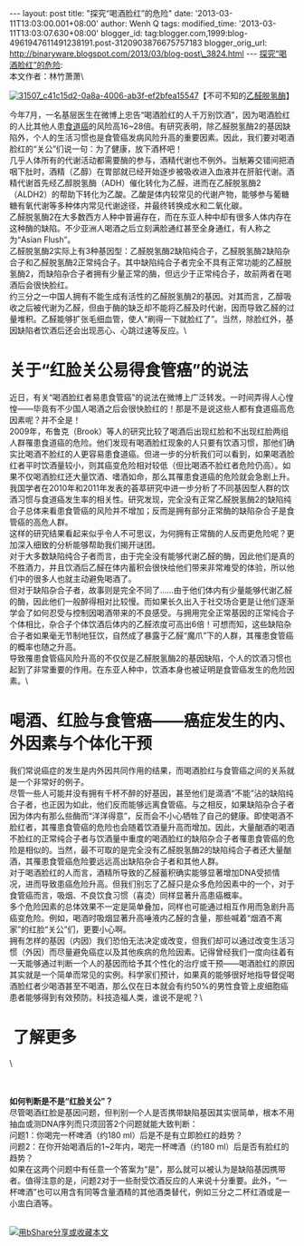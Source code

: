 --- layout: post title: "探究“喝酒脸红”的危险" date:
'2013-03-11T13:03:00.001+08:00' author: Wenh Q tags: modified\_time:
'2013-03-11T13:03:07.630+08:00' blogger\_id:
tag:blogger.com,1999:blog-4961947611491238191.post-3120903876675757183
blogger\_orig\_url:
http://binaryware.blogspot.com/2013/03/blog-post\_3824.html ---
[探究“喝酒脸红”的危险](http://songshuhui.net/archives/75695): \
本文作者：林竹萧萧\

[![](http://songshuhui.net/wp-content/uploads/2012/11/31507_c41c15d2-0a8a-4006-ab3f-ef2bfea15547.jpg "31507_c41c15d2-0a8a-4006-ab3f-ef2bfea15547")](http://songshuhui.net/wp-content/uploads/2012/11/31507_c41c15d2-0a8a-4006-ab3f-ef2bfea15547.jpg)【不可不知的[乙醛脱氢酶](http://www.cmt.com.cn/Index/search/msg_key/%E4%B9%99%E9%86%9B%E8%84%B1%E6%B0%A2%E9%85%B6)】

今年7月，一名基层医生在微博上忠告“喝酒脸红的人千万别饮酒”，因为喝酒脸红的人比其他人患[食道癌](http://www.cmt.com.cn/Index/search/msg_key/%E9%A3%9F%E9%81%93%E7%99%8C)的风险高16\~28倍。有研究表明，除乙醛脱氢酶2的基因缺陷外，个人的生活习惯也是食管癌发病风险升高的重要因素。因此，我们要对喝酒脸红的“关公”们说一句：为了健康，放下酒杯吧！\
几乎人体所有的代谢活动都需要酶的参与，酒精代谢也不例外。当觥筹交错间把酒咽下肚时，酒精（乙醇）在胃部就已经开始逐步被吸收进入血液并在肝脏代谢。酒精代谢首先经乙醇脱氢酶（ADH）催化转化为乙醛，进而在乙醛脱氢酶2（ALDH2）的帮助下转化为乙酸。乙酸是体内较常见的代谢产物，能够参与葡糖糖有氧代谢等多种体内常见代谢途径，并最终转换成水和二氧化碳。\
乙醛脱氢酶2在大多数西方人种中普遍存在，而在东亚人种中却有很多人体内存在这种酶的缺陷。不少亚洲人喝酒之后立刻满脸通红甚至全身通红，有人称之为“Asian Flush”。\
乙醛脱氢酶2实际上有3种基因型：乙醛脱氢酶2缺陷纯合子，乙醛脱氢酶2缺陷杂合子和乙醛脱氢酶2正常纯合子。其中缺陷纯合子者完全不具有正常功能的乙醛脱氢酶2，而缺陷杂合子者拥有少量正常的酶，但远少于正常纯合子，故前两者在喝酒后会很快脸红。\
约三分之一中国人拥有不能生成有活性的乙醛脱氢酶2的基因。对其而言，乙醇吸收之后被代谢为乙醛，但由于酶的缺乏却不能将乙醛及时代谢，因而导致乙醛的过量堆积。乙醛能够扩张毛细血管，使人“刷得一下就脸红了”。当然，除脸红外，基因缺陷者饮酒后还会出现恶心、心跳过速等反应。\

关于“红脸关公易得食管癌”的说法
==============================

近日，有关“喝酒脸红者易患食管癌”的说法在微博上广泛转发。一时间弄得人心惶惶——毕竟有不少国人喝酒之后会很快脸红的！那是不是说这些人都有食道癌高危因素呢？并不全是！\
2009年，布鲁克（Brook）等人的研究比较了喝酒后出现红脸和不出现红脸两组人群罹患食道癌的危险。他们发现有喝酒脸红现象的人只要有饮酒习惯，那他们确实比喝酒不脸红的人更容易患食道癌。但进一步的分析我们可以看到，如果喝酒脸红者平时饮酒量较小，则其癌变危险相对较低（但比喝酒不脸红者危险仍高）。如果不仅喝酒脸红还大量饮酒、嗜酒如命，那么其罹患食道癌的危险就会急剧上升。\
我国学者在2010年和2011年发表的荟萃研究中进一步分析了不同基因型人群的饮酒习惯与食道癌发生率的相关性。研究发现，完全没有正常乙醛脱氢酶2的缺陷纯合子总体来看患食管癌的风险并不增加；反而是拥有部分正常酶的缺陷杂合子是食管癌的高危人群。\
这样的研究结果看起来似乎令人不可思议，为何拥有正常酶的人反而更危险呢？更加深入细致的分析能够帮助我们揭开谜团。\
对于大多数缺陷纯合子者而言，由于完全没有能够代谢乙醛的酶，因此他们是真的不胜酒力，并且饮酒后乙醛在体内蓄积会很快给他们带来非常难受的体验，所以他们中的很多人也就主动避免喝酒了。\
但对于缺陷杂合子者，故事则是完全不同了……由于他们体内有少量能够代谢乙醛的酶，因此他们一般醉得相对比较慢。而如果长久出入于社交场合更是让他们逐渐学会了如何忍受与控制因喝酒带来的不良感受。与拥用完全正常基因的正常纯合子个体相比，杂合子个体饮酒后体内的乙醛浓度可高出6倍！可想而知，这些缺陷杂合子者如果毫无节制地狂饮，自然成了暴露于乙醛“魔爪”下的人群，其罹患食管癌的概率也随之升高。\
导致罹患食管癌风险升高的不仅仅是乙醛脱氢酶2的基因缺陷，个人的饮酒习惯也起到了非常重要的作用。在东亚人种中，饮酒本身也被证明是食管癌发生的危险因素。\

喝酒、红脸与食管癌——癌症发生的内、外因素与个体化干预
====================================================

我们常说癌症的发生是内外因共同作用的结果，而喝酒脸红与食管癌之间的关系就是一个非常好的例子。\
尽管一些人可能并没有拥有千杯不醉的好基因，甚至他们是滴酒“不能”沾的缺陷纯合子者，也正因为如此，他们反而能够远离食管癌。与之相反，如果缺陷杂合子者因为体内有那么些酶而“洋洋得意”，反而会不小心牺牲了自己的健康。即使喝酒不脸红者，其罹患食管癌的危险也会随着饮酒量升高而增加。因此，大量酗酒的喝酒不脸红的正常纯合子者与饮酒量中重度的喝酒脸红的缺陷杂合子者罹患食管癌的危险是相似的。当然，最不可取的是完全没有乙醛脱氢酶2的缺陷纯合子者还大量酗酒，其罹患食管癌危险要远远高出缺陷杂合子者和其他人群。\
对于喝酒脸红的人而言，酒精所导致的乙醛蓄积确实能够显著增加DNA受损情况，进而导致患癌危险升高。但我们别忘了乙醛只是众多危险因素中的一个，对于食管癌而言，吸烟、不良饮食习惯（喜烫）同样显著升高患癌概率。\
多个危险因素的总体效果不一定是简单叠加，同样也可能通过相互作用而急剧升高癌变危险。例如，喝酒时吸烟显著升高唾液内乙醛的含量，那些喊着“烟酒不离家”的红脸“关公”们，更要小心啊。\
拥有怎样的基因（内因）我们恐怕无法决定或改变，但我们却可以通过改变生活习惯（外因）而尽量避免癌症以及其他疾病的危险因素。记得曾经我们一度向往着有一天能够通过判断一个人的基因而给予其个性化的治疗或干预——喝酒脸红的原因其实就是一个简单而常见的实例。科学家们预计，如果真的能够很好地指导督促喝酒脸红者少喝酒甚至不喝酒，那么仅在日本就会有约50%的男性食管上皮细胞癌患者能够得到有效预防。科技造福人类，谁说不是呢？\

 了解更多
=========

\

\
\
**如何判断是不是“红脸关公”？**\
尽管喝酒红脸是基因问题，但判别一个人是否携带缺陷基因其实很简单，根本不用抽血或测DNA序列而只须回答2个问题就能大致判断：\
问题1：你喝完一杯啤酒（约180 ml）后是不是有立即脸红的趋势？\
问题2：在你开始喝酒后的1\~2年内，喝完一杯啤酒（约180 ml）后是否有脸红的趋势？\
如果在这两个问题中有任意一个答案为“是”，那么就可以被认为是缺陷基因携带者。值得注意的是，问题2对于一些耐受饮酒反应的人来说十分重要。此外，“一杯啤酒”也可以用含有同等含量酒精的其他酒类替代，例如三分之二杯红酒或是一小盅白酒等。

\
[![用bShare分享或收藏本文](http://static.bshare.cn/frame/images/button_custom1-zh.gif)](http://www.bshare.cn/share?url=http%3A%2F%2Fsongshuhui.net%2Farchives%2F75695&title=%E6%8E%A2%E7%A9%B6%E2%80%9C%E5%96%9D%E9%85%92%E8%84%B8%E7%BA%A2%E2%80%9D%E7%9A%84%E5%8D%B1%E9%99%A9 "用bShare分享或收藏本文")
